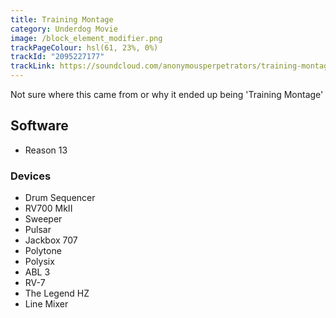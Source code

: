 ```yaml
---
title: Training Montage
category: Underdog Movie
image: /block_element_modifier.png
trackPageColour: hsl(61, 23%, 0%)
trackId: "2095227177"
trackLink: https://soundcloud.com/anonymousperpetrators/training-montage
---
```

Not sure where this came from or why it ended up being 'Training Montage'
## Software
- Reason 13 
### Devices
- Drum Sequencer
- RV700 MkII 
- Sweeper
- Pulsar 
- Jackbox 707
- Polytone
- Polysix
- ABL 3
- RV-7
- The Legend HZ
- Line Mixer

